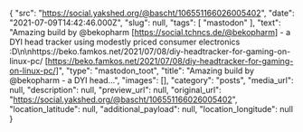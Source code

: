 {
  "src": "https://social.yakshed.org/@bascht/106551166026005402",
  "date": "2021-07-09T14:42:46.000Z",
  "slug": null,
  "tags": [
    "mastodon"
  ],
  "text": "Amazing build by @bekopharm [https://social.tchncs.de/@bekopharm] - a DYI head tracker using modestly priced consumer electronics :D\n\nhttps://beko.famkos.net/2021/07/08/diy-headtracker-for-gaming-on-linux-pc/ [https://beko.famkos.net/2021/07/08/diy-headtracker-for-gaming-on-linux-pc/]",
  "type": "mastodon_toot",
  "title": "Amazing build by @bekopharm - a DYI head…",
  "images": [],
  "category": "posts",
  "media_url": null,
  "description": null,
  "preview_url": null,
  "original_url": "https://social.yakshed.org/@bascht/106551166026005402",
  "location_latitude": null,
  "additional_payload": null,
  "location_longitude": null
}